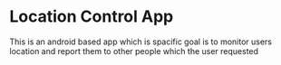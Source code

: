 # Location Control App
This is an android based app which is spacific goal is to monitor users location and report them to other people which the user requested
